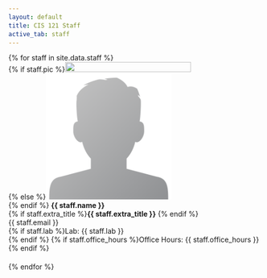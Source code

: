 ```yaml
---
layout: default
title: CIS 121 Staff
active_tab: staff
---
```


<div class="container-fluid">
  <div class="row">
  {% for staff in site.data.staff %}
      <div class="col-lg-4 col-md-6 col-xs-12" style="margin-bottom: 20px">
        {% if staff.pic %}<img src="assets/img/staff/{{staff.pic}}" class="img-circle" style="height: 100%; width: 100%; max-height: 250px; max-width: 250px"/><br />
        {% else %}<img src="assets/img/staff/profile-pic.png" class="img-circle" style="height: 100%; width: 100%; max-height: 250px; max-width: 250px"/><br />{% endif %}
        <b>{{ staff.name }}</b><br>
        {% if staff.extra_title %}<b>{{ staff.extra_title }}</b>
        {% endif %}
        <br />
        {{ staff.email }}<br>
       	{% if staff.lab %}Lab: {{ staff.lab }}<br />{% endif %}
       	{% if staff.office_hours %}Office Hours: {{ staff.office_hours }}{% endif %}
      </div>
  {% endfor %}
  </div>
</div>



